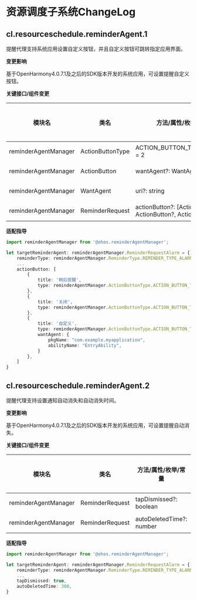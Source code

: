 # 资源调度子系统ChangeLog

## cl.resourceschedule.reminderAgent.1  

提醒代理支持系统应用设置自定义按钮，并且自定义按钮可跳转指定应用界面。

**变更影响**

基于OpenHarmony4.0.7.1及之后的SDK版本开发的系统应用，可设置提醒自定义按钮。

**关键接口/组件变更**

| 模块名 | 类名 | 方法/属性/枚举/常量 | 变更类型 | 
|  -- | -- | -- | -- |
| reminderAgentManager | ActionButtonType  | ACTION_BUTTON_TYPE_CUSTOM = 2 | 新增 | 
| reminderAgentManager | ActionButton  | wantAgent?: WantAgent | 新增 | 
| reminderAgentManager | WantAgent  | uri?: string | 新增 | 
| reminderAgentManager | ReminderRequest   | actionButton?: [ActionButton?, ActionButton?, ActionButton?] | 变更 | 

**适配指导**<br>

```ts
import reminderAgentManager from '@ohos.reminderAgentManager';

let targetReminderAgent: reminderAgentManager.ReminderRequestAlarm = {
    reminderType: reminderAgentManager.ReminderType.REMINDER_TYPE_ALARM, // 提醒类型为闹钟类型
    ...
    actionButton: [
        {
            title: '稍后提醒',
            type: reminderAgentManager.ActionButtonType.ACTION_BUTTON_TYPE_SNOOZE
        },
        {
            title: '关闭',
            type: reminderAgentManager.ActionButtonType.ACTION_BUTTON_TYPE_CLOSE
        },
        {
            title: '自定义',
            type: reminderAgentManager.ActionButtonType.ACTION_BUTTON_TYPE_CUSTOM,
            wantAgent: {
                pkgName: "com.example.myapplication",
                abilityName: "EntryAbility",
            }
        },
    ]
}
```

## cl.resourceschedule.reminderAgent.2  

提醒代理支持设置通知自动消失和自动消失时间。

**变更影响**

基于OpenHarmony4.0.7.1及之后的SDK版本开发的系统应用，可设置提醒自动消失。

**关键接口/组件变更**

| 模块名 | 类名 | 方法/属性/枚举/常量 | 变更类型 | 
|  -- | -- | -- | -- |
| reminderAgentManager | ReminderRequest | tapDismissed?: boolean | 新增 | 
| reminderAgentManager | ReminderRequest | autoDeletedTime?: number | 新增 | 

**适配指导**<br>

```ts
import reminderAgentManager from '@ohos.reminderAgentManager';

let targetReminderAgent: reminderAgentManager.ReminderRequestAlarm = {
    reminderType: reminderAgentManager.ReminderType.REMINDER_TYPE_ALARM, // 提醒类型为闹钟类型
    ...
    tapDismissed: true,
    autoDeletedTime: 300,
}
```